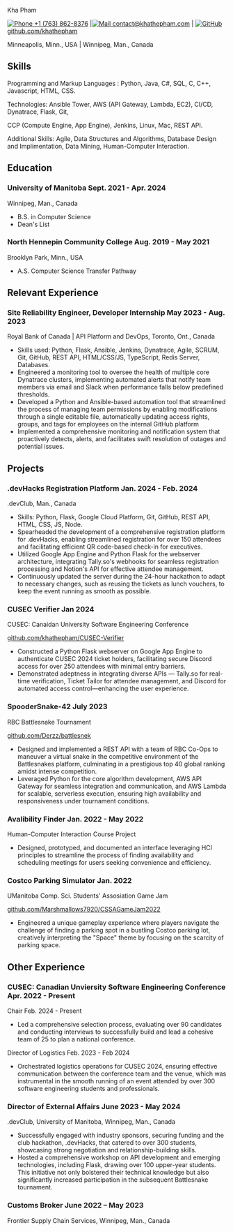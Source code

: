 <link rel="stylesheet" type="text/css" href="resume.css">
<link rel="stylesheet" href="https://fonts.googleapis.com/css?family=Roboto Slab">

<span class="name">Kha Pham</span>

<span class="info">

[![Phone](https://img.icons8.com/ios-filled/50/apple-phone.png) +1 (763) 862-8376](tel:+17638628376) |[![Mail](https://simpleicons.org/icons/minutemailer.svg) contact@khathepham.com](mailto:contact@khathepham.com) |
[![GitHub](https://simpleicons.org/icons/github.svg) github.com/khathepham](https://github.com/khathepham)

Minneapolis, Minn., USA | Winnipeg, Man., Canada


</span>

## Skills
Programming and Markup Languages : Python, Java, C#, SQL, C, C++, Javascript, HTML, CSS.

Technologies: Ansible Tower, AWS (API Gateway, Lambda, EC2), CI/CD, Dynatrace, Flask, Git,

CCP (Compute Engine, App Engine), Jenkins, Linux, Mac, REST API.

Additional Skills: Agile, Data Structures and Algorithms, Database Design and Implimentation, Data Mining, Human-Computer Interaction.

## Education

### University of Manitoba <time> Sept. 2021 - Apr. 2024 </time>
<location> Winnipeg, Man., Canada </location>

- B.S. in Computer Science
- Dean's List

### North Hennepin Community College <time> Aug. 2019 - May 2021 </time>
  <location> Brooklyn Park, Minn., USA </location>
- A.S. Computer Science Transfer Pathway

<!-- ### Anoka-Ramsey Community College <time>Aug. 2017 - May 2019</time>
<location> Coon Rapids, Minn., USA </location>
- A.S. Computer Science Transfer Pathway
- High School Diploma

### Coon Rapids High School <time>Sept. 2014 - June 2019</time>
<location> Coon Rapids, Minn., USA </location>

- AP Scholar with Honors
- Questbridge Finalist -->

## Relevant Experience

### Site Reliability Engineer, Developer Internship <time> May 2023 - Aug. 2023</time>

<location>Royal Bank of Canada | API Platform and DevOps, Toronto, Ont., Canada</location>

- Skills used: Python, Flask, Ansible, Jenkins, Dynatrace, Agile, SCRUM, Git, GitHub, REST API, HTML/CSS/JS, TypeScript, Redis Server, Databases.
- Engineered a monitoring tool to oversee the health of multiple core Dynatrace clusters, implementing automated alerts that notify team members via email and Slack when performance falls below predefined thresholds.
- Developed a Python and Ansible-based automation tool that streamlined the process of managing team permissions by enabling modifications through a single editable file, automatically updating access rights, groups, and tags for employees on the internal GitHub platform
- Implemented a comprehensive monitoring and notification system that proactively detects, alerts, and facilitates swift resolution of outages and potential issues.

## Projects
### .devHacks Registration Platform <time>Jan. 2024 - Feb. 2024</time>
<location>.devClub, Man., Canada</location>

- Skills: Python, Flask, Google Cloud Platform, Git, GitHub, REST API, HTML, CSS, JS, Node.
- Spearheaded the development of a comprehensive registration platform for .devHacks, enabling streamlined registration for over 150 attendees and facilitating efficient QR code-based check-in for executives.
- Utilized Google App Engine and Python Flask for the webserver architecture, integrating Tally.so's webhooks for seamless registration processing and Notion's API for effective attendee management.
- Continuously updated the server during the 24-hour hackathon to adapt to necessary changes, such as reusing the tickets as lunch vouchers, to keep the event running as smooth as possible.

### CUSEC Verifier <time> Jan 2024 </time>
<location>CUSEC: Canaidan University Software Engineering Conference</location>

[github.com/khathepham/CUSEC-Verifier](https://github.com/khathepham/CUSEC-Verifier)

- Constructed a Python Flask webserver on Google App Engine to authenticate CUSEC 2024 ticket holders, facilitating secure Discord access for over 250 attendees with minimal entry barriers.
- Demonstrated adeptness in integrating diverse APIs — Tally.so for real-time verification, Ticket Tailor for attendee management, and Discord for automated access control—enhancing the user experience.
<!-- - Ensured scalability and reliable performance, contributing significantly to a vibrant online community and improved participant engagement for the conference. -->

### SpooderSnake-42 <time> July 2023 </time>
<location> RBC Battlesnake Tournament </location>

[github.com/Derzz/battlesnek](https://github.com/Derzz/battlesnek)

- Designed and implemented a REST API with a team of RBC Co-Ops to maneuver a virtual snake in the competitive environment of the Battlesnakes platform, culminating in a prestigious top 40 global ranking amidst intense competition.
- Leveraged Python for the core algorithm development, AWS API Gateway for seamless integration and communication, and AWS Lambda for scalable, serverless execution, ensuring high availability and responsiveness under tournament conditions.
<!-- - Collaborated closely with fellow RBC co-op students to refine strategies, optimize the snake's AI for tactical advancement, and troubleshoot under pressure, demonstrating exceptional teamwork and problem-solving skills. -->

<!-- ### Circuit Breaker <time> Jan. 2023</time>
<location>UManitoba Comp. Sci. Students' Assosiation Game Jam</location>

[github.com/khathepham/CSGameJam-2023](https://github.com/khathepham/CSGameJam-2023) | [marshmallows7920.itch.io/circuit-breaker](https://marshmallows7920.itch.io/circuit-breaker)

- Facilitated teamwork to brainstorm and develop a game in 72 hours to tie in to the theme of "Glitch". 
- Aimed for players to play the role of the cat that gets into the owner’s computer and breaks circuits via mini-games with the intended result of having the owner can spend more time with the cat.
- Created and mixed a portion of the game music to build anticipation during gameplay. -->

### Avalibility Finder <time> Jan. 2022 - May 2022 </time>
<location>Human-Computer Interaction Course Project</location>

- Designed, prototyped, and documented an interface leveraging HCI principles  to streamline the process of finding availability and scheduling meetings for users seeking convenience and efficiency.
<!-- - Employed a mix of qualitative and quantitative research methods, including surveys and usability testing, to gather user insights and validate design decisions, ensuring the final project effectively met user needs and expectations.
- Fostered a collaborative environment within the project team, leading to the successful integration of diverse ideas into the prototype's development and the refinement of documentation through iterative feedback and peer reviews. -->

###  Costco Parking Simulator <time>Jan. 2022</time>
<location>UManitoba Comp. Sci. Students' Assosiation Game Jam</location>

[github.com/Marshmallows7920/CSSAGameJam2022](https://github.com/Marshmallows7920/CSSAGameJam2022) 

<!-- | [marshmallows7920.itch.io/costco-parking-simulator](https://marshmallows7920.itch.io/costco-parking-simulator) -->
<!-- - Spearheaded a collaborative effort to conceptualize and develop an innovative game within a 72-hour timeframe, aligning with the game jam's theme of "Space." Utilized Unity Game Engine for development and Figma for ideation and design brainstorming. -->
- Engineered a unique gameplay experience where players navigate the challenge of finding a parking spot in a bustling Costco parking lot, creatively interpreting the "Space" theme by focusing on the scarcity of parking space.


## Other Experience

### CUSEC: Canadian Unviersity Software Engineering Conference <time> Apr. 2022 - Present</time>

<location> Chair <timex> Feb. 2024 - Present </timex></location>

- Led a comprehensive selection process, evaluating over 90 candidates and conducting interviews to successfully build and lead a cohesive team of 25 to plan a national conference.

<location> Director of Logistics <timex>Feb. 2023 - Feb 2024</timex></location>

- Orchestrated logistics operations for CUSEC 2024, ensuring effective communication between the conference team and the venue, which was instrumental in the smooth running of an event attended by over 300 software engineering students and professionals.
<!-- - Facilitated collaboration among internal teams to develop and publicize the event schedule, leveraging meticulous planning and communication strategies to accommodate an array of speakers, workshops, and networking opportunities, thereby enhancing participant engagement. -->

<!-- <location> Director of Sponsorship <time> Feb. 2022 - Feb. 2023</time> -->

### Director of External Affairs <time> June 2023 - May 2024 </time>
<location> .devClub, University of Manitoba, Winnipeg, Man., Canada

- Successfully engaged with industry sponsors, securing funding and the club hackathon, .devHacks, that catered to over 300 students, showcasing strong negotiation and relationship-building skills.
- Hosted a comprehensive workshop on API development and emerging technologies, including Flask, drawing over 100 upper-year students. This initiative not only bolstered their technical knowledge but also significantly increased participation in the subsequent Battlesnake tournament.
<!-- - Leveraged strategic planning and community outreach to enhance the club's visibility and provide members with invaluable learning and networking opportunities, furthering the club's mission to support student development in software engineering. -->

### Customs Broker <time> June 2022 – May 2023 </time>

<location> Frontier Supply Chain Services, Winnipeg, Man., Canada </location>

<!-- - Expertly managed the processing of customs documentation for shipments entering Canada, ensuring compliance with all regulatory requirements and facilitating smooth cross-border transactions. -->

<!-- 
- Played a pivotal role in the orchestration of a national software engineering conference, attracting over 200 students from across Canada through strategic sponsorship acquisition, contract negotiation, and meticulous coordination of details via email, video chat, and phone.
- Enhanced the conference's profile and financial stability by establishing and maintaining robust relationships with sponsors, ensuring a diverse range of industry support that enriched the event's offerings and attendee experience. -->

<!-- ### Junior Business Analyst <time> Jan. 2022 – May 2022 </time>

<location>Information Services and Technology, University of Manitoba, Winnipeg, Man., Canada  </location> -->

<!-- - Initialized the overhaul process for the transition from Classic Sharepoint to Modern Sharepoint for the University's internal IT Site. -->

<!-- ### Sales Consultant <time> Aug. 2018 – Aug 2021 </time>

<location> Best Buy, Blaine, Minn., USA </location>

- Maximized customer satisfaction by identifying and assessing customer needs, analyzing all possible options, and thoroughly advising them of their best solutions, delivering a yearly Net Promoter Score of 98/100.

### Tea Barista <time> May 2019 – Aug 2021 </time>

<location> Tii Cup, Minneapolis, Minn., USA </location>

- Trained new members to maintain consistant quality of services.
- Streamlined inventory process to ensure timely deliveries.

### Mathematics Tutor <time> Mar 2017 – Mar 2019 </time>

<location> Mathnasium, Blaine, Minn., USA </location>

- Tutored children K-12 on a variety of mathematics concepts.
- Tracked students progress and accomplishments to analyze and adjust tutoring methods. -->
<!-- Detail checks: 1. No period for each bullet; 2. Past tense for previous work; 3. Present tense for current work; 4. Spell check passed; 5. Grammarly check passed; 6. Sync with Linkedin; 7. Check paper format -->
